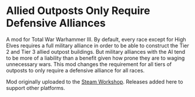 # Allied Outposts Only Require Defensive Alliances
A mod for Total War Warhammer III. By default, every race except for High Elves requires a full military alliance in order to be able to construct the Tier 2 and Tier 3 allied outpost buildings. But military alliances with the AI tend to be more of a liability than a benefit given how prone they are to waging unnecessary wars. This mod changes the requirement for all tiers of outposts to only require a defensive alliance for all races.

Mod originally uploaded to the [Steam Workshop](https://steamcommunity.com/sharedfiles/filedetails/?id=2862399432). Releases added here to support other platforms.
